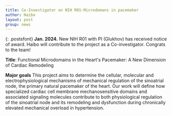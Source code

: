 ```yaml
---
title: Co-Investigator on NIH R01-Microdomans in pacemaker
author: Haibo
layout: post
group: news
---
```


{: .postsfont}
**Jan. 2024.** New NIH R01 with PI (Glukhov) has received notice of award. Haibo will contribute to the project as a Co-investigator. Congrats to the team!    <!--more--> 

**Title**: Functional Microdomains in the Heart's Pacemaker: A New Dimension of Cardiac Remodeling


**Major goals** This project aims to determine the cellular, molecular and electrophysiological mechanisms of mechanical regulation of the sinoatrial node, the primary natural pacemaker of the heart. Our work will define how specialized cardiac cell membrane mechanosensitive domains and associated signaling molecules contribute to both physiological regulation of the sinoatrial node and its remodeling and dysfunction during chronically elevated mechanical overload in hypertension. 


<!-- Here, we built a novel computational framework for simulating electrophysiology and Ca2+-handling in human atrial cardiomyocytes and tissues, and their regulation by key upstream  -->

<!--  <p style="text-align:center;">
<img class="img-fluid mx-5px" src="/docs/post_images/CVR_2023.jpeg" alt="reseach image" style="width:700px">
</p>

[Link to the manuscript](https://academic.oup.com/cardiovascres/advance-article/doi/10.1093/cvr/cvad118/7234280?login=false)   -->